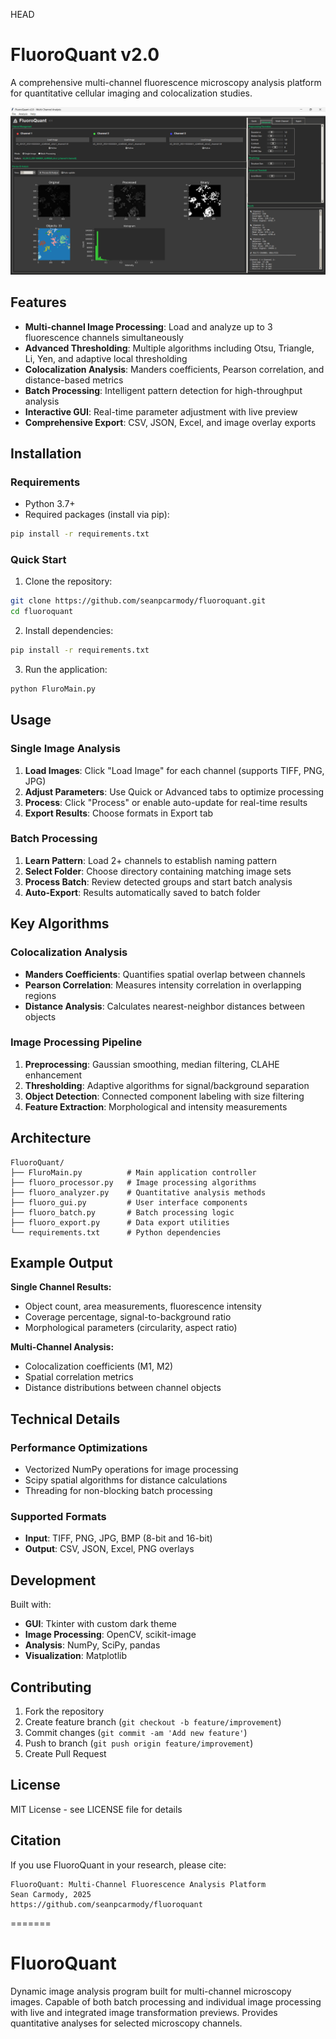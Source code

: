 HEAD
# FluoroQuant v2.0

A comprehensive multi-channel fluorescence microscopy analysis platform for quantitative cellular imaging and colocalization studies.

![FluoroQuant Interface](DemoImg1.png)

## Features

- **Multi-channel Image Processing**: Load and analyze up to 3 fluorescence channels simultaneously
- **Advanced Thresholding**: Multiple algorithms including Otsu, Triangle, Li, Yen, and adaptive local thresholding
- **Colocalization Analysis**: Manders coefficients, Pearson correlation, and distance-based metrics
- **Batch Processing**: Intelligent pattern detection for high-throughput analysis
- **Interactive GUI**: Real-time parameter adjustment with live preview
- **Comprehensive Export**: CSV, JSON, Excel, and image overlay exports

## Installation

### Requirements

- Python 3.7+
- Required packages (install via pip):

```bash
pip install -r requirements.txt
```

### Quick Start

1. Clone the repository:

```bash
git clone https://github.com/seanpcarmody/fluoroquant.git
cd fluoroquant
```

2. Install dependencies:

```bash
pip install -r requirements.txt
```

3. Run the application:

```bash
python FluroMain.py
```

## Usage

### Single Image Analysis

1. **Load Images**: Click "Load Image" for each channel (supports TIFF, PNG, JPG)
2. **Adjust Parameters**: Use Quick or Advanced tabs to optimize processing
3. **Process**: Click "Process" or enable auto-update for real-time results
4. **Export Results**: Choose formats in Export tab

### Batch Processing

1. **Learn Pattern**: Load 2+ channels to establish naming pattern
2. **Select Folder**: Choose directory containing matching image sets
3. **Process Batch**: Review detected groups and start batch analysis
4. **Auto-Export**: Results automatically saved to batch folder

## Key Algorithms

### Colocalization Analysis

- **Manders Coefficients**: Quantifies spatial overlap between channels
- **Pearson Correlation**: Measures intensity correlation in overlapping regions
- **Distance Analysis**: Calculates nearest-neighbor distances between objects

### Image Processing Pipeline

1. **Preprocessing**: Gaussian smoothing, median filtering, CLAHE enhancement
2. **Thresholding**: Adaptive algorithms for signal/background separation  
3. **Object Detection**: Connected component labeling with size filtering
4. **Feature Extraction**: Morphological and intensity measurements

## Architecture

```
FluoroQuant/
├── FluroMain.py          # Main application controller
├── fluoro_processor.py   # Image processing algorithms
├── fluoro_analyzer.py    # Quantitative analysis methods
├── fluoro_gui.py         # User interface components
├── fluoro_batch.py       # Batch processing logic
├── fluoro_export.py      # Data export utilities
└── requirements.txt      # Python dependencies
```

## Example Output

**Single Channel Results:**

- Object count, area measurements, fluorescence intensity
- Coverage percentage, signal-to-background ratio
- Morphological parameters (circularity, aspect ratio)

**Multi-Channel Analysis:**

- Colocalization coefficients (M1, M2)
- Spatial correlation metrics
- Distance distributions between channel objects

## Technical Details

### Performance Optimizations

- Vectorized NumPy operations for image processing
- Scipy spatial algorithms for distance calculations
- Threading for non-blocking batch processing

### Supported Formats

- **Input**: TIFF, PNG, JPG, BMP (8-bit and 16-bit)
- **Output**: CSV, JSON, Excel, PNG overlays

## Development

Built with:

- **GUI**: Tkinter with custom dark theme
- **Image Processing**: OpenCV, scikit-image
- **Analysis**: NumPy, SciPy, pandas
- **Visualization**: Matplotlib

## Contributing

1. Fork the repository
2. Create feature branch (`git checkout -b feature/improvement`)
3. Commit changes (`git commit -am 'Add new feature'`)
4. Push to branch (`git push origin feature/improvement`)
5. Create Pull Request

## License

MIT License - see LICENSE file for details

## Citation

If you use FluoroQuant in your research, please cite:

```
FluoroQuant: Multi-Channel Fluorescence Analysis Platform
Sean Carmody, 2025
https://github.com/seanpcarmody/fluoroquant
```
=======
# FluoroQuant
Dynamic image analysis program built for multi-channel microscopy images. Capable of both batch processing and individual image processing with live and integrated image transformation previews. Provides quantitative analyses for selected microscopy channels.


